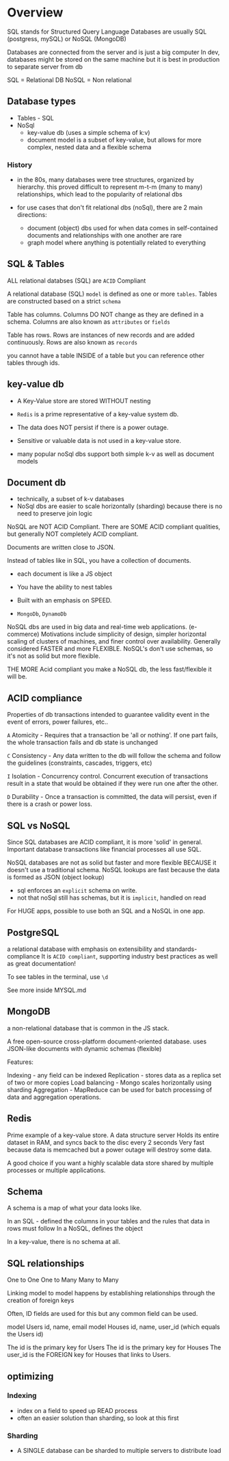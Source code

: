 # Overview

SQL stands for Structured Query Language
Databases are usually SQL (postgress, mySQL) or NoSQL (MongoDB)

Databases are connected from the server and is just a big computer
In dev, databases might be stored on the same machine but it is best in production to separate server from db

SQL = Relational DB
NoSQL = Non relational

## Database types

- Tables - SQL
- NoSql
  - key-value db (uses a simple schema of k:v)
  - document model is a subset of key-value, but allows for more
    complex, nested data and a flexible schema

### History

- in the 80s, many databases were tree structures, organized by hierarchy.
  this proved difficult to represent m-t-m (many to many) relationships, which
  lead to the popularity of relational dbs

- for use cases that don't fit relational dbs (noSql), there are 2 main directions:
  - document (object) dbs used for when data comes in self-contained documents and
    relationships with one another are rare
  - graph model where anything is potentially related to everything

## SQL & Tables

ALL relational databses (SQL) are `ACID` Compliant

A relational database (SQL) `model` is defined as one or more `tables`.
Tables are constructed based on a strict `schema`

Table has columns. Columns DO NOT change as they are defined in a schema.
Columns are also known as `attributes` or `fields`

Table has rows. Rows are instances of new records and are added continuously.
Rows are also known as `records`

you cannot have a table INSIDE of a table but you can reference other tables through ids.

## key-value db

- A Key-Value store are stored WITHOUT nesting
- `Redis` is a prime representative of a key-value system db.

- The data does NOT persist if there is a power outage.
- Sensitive or valuable data is not used in a key-value store.
- many popular noSql dbs support both simple k-v as well as document models

## Document db

- technically, a subset of k-v databases
- NoSql dbs are easier to scale horizontally (sharding) because there is no
  need to preserve join logic

NoSQL are NOT ACID Compliant.
There are SOME ACID compliant qualities, but generally NOT completely ACID compliant.

Documents are written close to JSON.

Instead of tables like in SQL, you have a collection of documents.

- each document is like a JS object
- You have the ability to nest tables
- Built with an emphasis on SPEED.

- `MongoDb`, `DynamoDb`

NoSQL dbs are used in big data and real-time web applications. (e-commerce)
Motivations include simplicity of design, simpler horizontal scaling of clusters of machines, and finer control over availability.
Generally considered FASTER and more FLEXIBLE.
NoSQL's don't use schemas, so it's not as solid but more flexible.

THE MORE Acid compliant you make a NoSQL db, the less fast/flexible it will be.

## ACID compliance

Properties of db transactions intended to guarantee validity event in the event of errors, power failures, etc..

`A` Atomicity - Requires that a transaction be 'all or nothing'. If one part fails, the whole transaction fails and db state is unchanged

`C` Consistency - Any data written to the db will follow the schema and follow the guidelines (constraints, cascades, triggers, etc)

`I` Isolation - Concurrency control. Concurrent execution of transactions result in a state that would be obtained if they were run one after the other.

`D` Durability - Once a transaction is committed, the data will persist, even if there is a crash or power loss.

## SQL vs NoSQL

Since SQL databases are ACID compliant, it is more 'solid' in general.
Important database transactions like financial processes all use SQL.

NoSQL databases are not as solid but faster and more flexible BECAUSE it doesn't use a traditional schema. NoSQL lookups are fast because the data is formed as JSON (object lookup)

- sql enforces an `explicit` schema on write.
- not that noSql still has schemas, but it is `implicit`, handled on read

For HUGE apps, possible to use both an SQL and a NoSQL in one app.

## PostgreSQL

a relational database with emphasis on extensibility and standards-compliance
It is `ACID compliant`, supporting industry best practices as well as great documentation!

To see tables in the terminal, use `\d`

See more inside MYSQL.md

## MongoDB

a non-relational database that is common in the JS stack.

A free open-source cross-platform document-oriented database.
uses JSON-like documents with dynamic schemas (flexible)

Features:

Indexing - any field can be indexed
Replication - stores data as a replica set of two or more copies
Load balancing - Mongo scales horizontally using sharding
Aggregation - MapReduce can be used for batch processing of data and aggregation operations.

## Redis

Prime example of a key-value store.
A data structure server
Holds its entire dataset in RAM, and syncs back to the disc every 2 seconds
Very fast because data is memcached but a power outage will destroy some data.

A good choice if you want a highly scalable data store shared by multiple processes or multiple applications.

## Schema

A schema is a map of what your data looks like.

In an SQL - defined the columns in your tables and the rules that data in rows must follow
In a NoSQL, defines the object

In a key-value, there is no schema at all.

## SQL relationships

One to One
One to Many
Many to Many

Linking model to model happens by establishing relationships through the creation of foreign keys

Often, ID fields are used for this but any common field can be used.

model Users id, name, email
model Houses id, name, user_id (which equals the Users id)

The id is the primary key for Users
The id is the primary key for Houses
The user_id is the FOREIGN key for Houses that links to Users.

## optimizing

### Indexing

- index on a field to speed up READ process
- often an easier solution than sharding, so look at this first

### Sharding

- A SINGLE database can be sharded to multiple servers to distribute load
